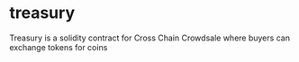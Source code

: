 # treasury
Treasury is a solidity contract for Cross Chain Crowdsale where buyers can exchange tokens for coins

